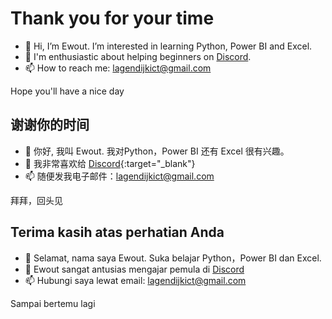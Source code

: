 # Thank you for your time

- 👋 Hi, I’m Ewout. I’m interested in learning Python, Power BI and Excel.
- 🌱 I'm enthusiastic about helping beginners on [Discord](https://discord.com/channels/267624335836053506/@home).
- 📫 How to reach me: [lagendijkict@gmail.com](mailto:lagendijkict@gmail.com)

Hope you'll have a nice day

## 谢谢你的时间

- 👋 你好, 我叫 Ewout. 我对Python，Power BI 还有 Excel 很有兴趣。
- 🌱 我非常喜欢给 [Discord](https://discord.com/channels/267624335836053506/@home){:target="_blank"}
- 📫 随便发我电子邮件：[lagendijkict@gmail.com](mailto:lagendijkict@gmail.com)

拜拜，回头见

## Terima kasih atas perhatian Anda

- 👋 Selamat, nama saya Ewout. Suka belajar Python，Power BI dan Excel.
- 🌱 Ewout sangat antusias mengajar pemula di [Discord](https://discord.com/channels/267624335836053506/@home)
- 📫 Hubungi saya lewat email: [lagendijkict@gmail.com](mailto:lagendijkict@gmail.com)

Sampai bertemu lagi
<!---
Anton2020/Anton2020 is a ✨ special ✨ repository because its `README.md` (this file) appears on your GitHub profile.
You can click the Preview link to take a look at your changes.
--->

